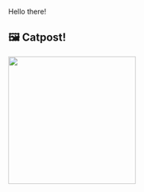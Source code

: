 Hello there!



## 🖼️ Catpost!

<sub>
    <img src="https://cdn2.thecatapi.com/images/p8LXm6m08.jpg" height="256">
</sub>

